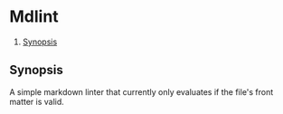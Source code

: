 # Mdlint

<!--- mdtoc: toc begin -->

1. [Synopsis](#synopsis)<!--- mdtoc: toc end -->

## Synopsis

A simple markdown linter that currently only evaluates if the file's front matter is valid.
